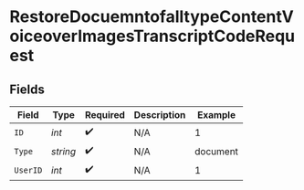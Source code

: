 # RestoreDocuemntofalltypeContentVoiceoverImagesTranscriptCodeRequest


## Fields

| Field              | Type               | Required           | Description        | Example            |
| ------------------ | ------------------ | ------------------ | ------------------ | ------------------ |
| `ID`               | *int*              | :heavy_check_mark: | N/A                | 1                  |
| `Type`             | *string*           | :heavy_check_mark: | N/A                | document           |
| `UserID`           | *int*              | :heavy_check_mark: | N/A                | 1                  |